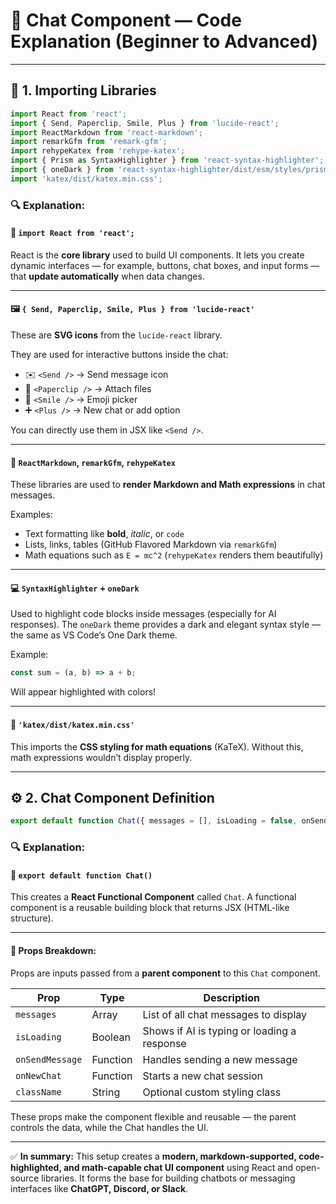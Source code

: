# 💬 Chat Component — Code Explanation (Beginner to Advanced)

---

## 📘 1. Importing Libraries

```js
import React from 'react';
import { Send, Paperclip, Smile, Plus } from 'lucide-react';
import ReactMarkdown from 'react-markdown';
import remarkGfm from 'remark-gfm';
import rehypeKatex from 'rehype-katex';
import { Prism as SyntaxHighlighter } from 'react-syntax-highlighter';
import { oneDark } from 'react-syntax-highlighter/dist/esm/styles/prism';
import 'katex/dist/katex.min.css';
```

### 🔍 Explanation:

#### 🧩 `import React from 'react';`

React is the **core library** used to build UI components.
It lets you create dynamic interfaces — for example, buttons, chat boxes, and input forms — that **update automatically** when data changes.

---

#### 🖼️ `{ Send, Paperclip, Smile, Plus } from 'lucide-react'`

These are **SVG icons** from the `lucide-react` library.

They are used for interactive buttons inside the chat:

* ✉️ `<Send />` → Send message icon
* 📎 `<Paperclip />` → Attach files
* 🙂 `<Smile />` → Emoji picker
* ➕ `<Plus />` → New chat or add option

You can directly use them in JSX like `<Send />`.

---

#### 🧠 `ReactMarkdown`, `remarkGfm`, `rehypeKatex`

These libraries are used to **render Markdown and Math expressions** in chat messages.

Examples:

* Text formatting like **bold**, *italic*, or `code`
* Lists, links, tables (GitHub Flavored Markdown via `remarkGfm`)
* Math equations such as `E = mc^2` (`rehypeKatex` renders them beautifully)

---

#### 💻 `SyntaxHighlighter` + `oneDark`

Used to highlight code blocks inside messages (especially for AI responses).
The `oneDark` theme provides a dark and elegant syntax style — the same as VS Code’s One Dark theme.

Example:

```js
const sum = (a, b) => a + b;
```

Will appear highlighted with colors!

---

#### 🎨 `'katex/dist/katex.min.css'`

This imports the **CSS styling for math equations** (KaTeX).
Without this, math expressions wouldn’t display properly.

---

## ⚙️ 2. Chat Component Definition

```js
export default function Chat({ messages = [], isLoading = false, onSendMessage, onNewChat, className = '' }) {
```

### 🔍 Explanation:

#### 🧱 `export default function Chat()`

This creates a **React Functional Component** called `Chat`.
A functional component is a reusable building block that returns JSX (HTML-like structure).

---

#### 🧾 Props Breakdown:

Props are inputs passed from a **parent component** to this `Chat` component.

| Prop            | Type     | Description                                 |
| --------------- | -------- | ------------------------------------------- |
| `messages`      | Array    | List of all chat messages to display        |
| `isLoading`     | Boolean  | Shows if AI is typing or loading a response |
| `onSendMessage` | Function | Handles sending a new message               |
| `onNewChat`     | Function | Starts a new chat session                   |
| `className`     | String   | Optional custom styling class               |

These props make the component flexible and reusable — the parent controls the data, while the Chat handles the UI.

---

✅ **In summary:**
This setup creates a **modern, markdown-supported, code-highlighted, and math-capable chat UI component** using React and open-source libraries.
It forms the base for building chatbots or messaging interfaces like **ChatGPT, Discord, or Slack**.
